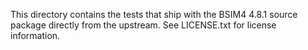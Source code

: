 This directory contains the tests that ship with the BSIM4 4.8.1 source package
directly from the upstream. See LICENSE.txt for license information.
